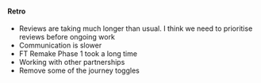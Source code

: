 #### Retro
- Reviews are taking much longer than usual. I think we need to prioritise reviews before ongoing work
- Communication is slower
- FT Remake Phase 1 took a long time
- Working with other partnerships
- Remove some of the journey toggles